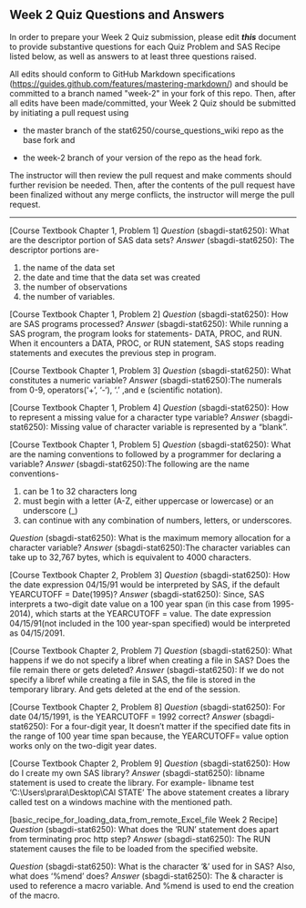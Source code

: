 
## Week 2 Quiz Questions and Answers

In order to prepare your Week 2 Quiz submission, please edit ***this*** document to provide substantive questions for each Quiz Problem and SAS Recipe listed below, as well as answers to at least three questions raised.

All edits should conform to GitHub Markdown specifications (https://guides.github.com/features/mastering-markdown/) and should be committed to a branch named "week-2" in your fork of this repo. Then, after all edits have been made/committed, your Week 2 Quiz should be submitted by initiating a pull request using

- the master branch of the stat6250/course_questions_wiki repo as the base fork and

- the week-2 branch of your version of the repo as the head fork.

The instructor will then review the pull request and make comments should further revision be needed. Then, after the contents of the pull request have been finalized without any merge conflicts, the instructor will merge the pull request.



********************************************************************************



[Course Textbook Chapter 1, Problem 1]
*Question* (sbagdi-stat6250): What are the descriptor portion of SAS data sets? 
*Answer* (sbagdi-stat6250): The descriptor portions are- 
1. the name of the data set
2. the date and time that the data set was created
3. the number of observations
4. the number of variables.

[Course Textbook Chapter 1, Problem 2]
*Question* (sbagdi-stat6250): How are SAS programs processed?
*Answer* (sbagdi-stat6250): While running a SAS program, the program looks for statements- DATA, PROC, and RUN. When it encounters a DATA, PROC, or RUN statement, SAS stops reading statements and executes the previous step in program. 

[Course Textbook Chapter 1, Problem 3]
*Question* (sbagdi-stat6250): What constitutes a numeric variable?
*Answer* (sbagdi-stat6250):The numerals from 0-9, operators(‘+’, ‘-‘), ‘.’ ,and e (scientific notation).

[Course Textbook Chapter 1, Problem 4]
*Question* (sbagdi-stat6250): How to represent a missing value for a character type variable?
*Answer* (sbagdi-stat6250): Missing value of character variable is represented by a “blank”.

[Course Textbook Chapter 1, Problem 5]
*Question* (sbagdi-stat6250): What are the naming conventions to followed by a programmer for declaring a variable?
*Answer* (sbagdi-stat6250):The following are the name conventions-
1.	can be 1 to 32 characters long
2.	must begin with a letter (A-Z, either uppercase or lowercase) or an underscore (_)
3.	can continue with any combination of numbers, letters, or underscores.



*Question* (sbagdi-stat6250): What is the maximum memory allocation for a character variable?
*Answer* (sbagdi-stat6250):The character variables can take up to 32,767 bytes, which is equivalent to 4000 characters. 

[Course Textbook Chapter 2, Problem 3]
*Question* (sbagdi-stat6250): How the date expression 04/15/91 would be interpreted by SAS, if the default YEARCUTOFF = Date(1995)?
*Answer* (sbagdi-stat6250): Since, SAS interprets a two-digit date value on a 100 year span (in this case from 1995-2014), which starts at the YEARCUTOFF = value. The date expression 04/15/91(not included in the 100 year-span specified) would be interpreted as 04/15/2091.

[Course Textbook Chapter 2, Problem 7]
*Question* (sbagdi-stat6250): What happens if we do not specify a libref when creating a file in SAS? Does the file remain there or gets deleted?
*Answer* (sbagdi-stat6250): If we do not specify a libref while creating a file in SAS, the file is stored in the temporary library. And gets deleted at the end of the session.

[Course Textbook Chapter 2, Problem 8]
*Question* (sbagdi-stat6250): For date 04/15/1991, is the YEARCUTOFF = 1992 correct?
*Answer* (sbagdi-stat6250): For a four-digit year, It doesn’t matter if the specified date fits in the range of 100 year time span because, the YEARCUTOFF= value option works only on the two-digit year dates.

[Course Textbook Chapter 2, Problem 9]
*Question* (sbagdi-stat6250): How do I create my own SAS library?
*Answer* (sbagdi-stat6250): libname statement is used to create the library. For example- 
libname test ‘C:\Users\prara\Desktop\CAl STATE’
The above statement creates a library called test on a windows machine with the mentioned path.

[basic_recipe_for_loading_data_from_remote_Excel_file Week 2 Recipe]
*Question* (sbagdi-stat6250): What does the ‘RUN’ statement does apart from terminating proc http step?
*Answer* (sbagdi-stat6250): The RUN statement causes the file to be loaded from the specified website. 

*Question* (sbagdi-stat6250): What is the character ‘&’ used for in SAS? Also, what does ‘%mend’ does?
*Answer* (sbagdi-stat6250): The & character is used to reference a macro variable. And %mend is used to end the creation of the macro.
